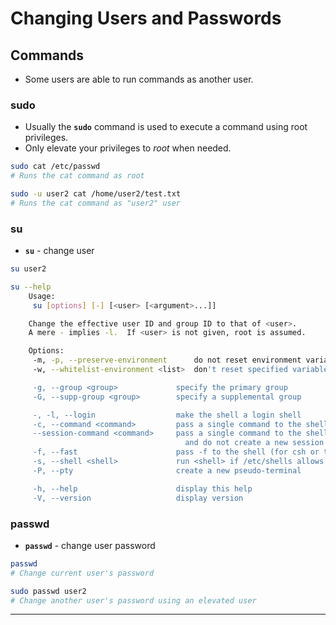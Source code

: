 # Changing Users and Passwords

## Commands

- Some users are able to run commands as another user.

### sudo

- Usually the **`sudo`** command is used to execute a command using root privileges.
- Only elevate your privileges to *root* when needed.

```bash
sudo cat /etc/passwd
# Runs the cat command as root

sudo -u user2 cat /home/user2/test.txt
# Runs the cat command as "user2" user
```

### su

- **`su`** - change user

```bash
su user2

su --help
    Usage:
     su [options] [-] [<user> [<argument>...]]

    Change the effective user ID and group ID to that of <user>.
    A mere - implies -l.  If <user> is not given, root is assumed.

    Options:
     -m, -p, --preserve-environment      do not reset environment variables
     -w, --whitelist-environment <list>  don't reset specified variables

     -g, --group <group>             specify the primary group
     -G, --supp-group <group>        specify a supplemental group

     -, -l, --login                  make the shell a login shell
     -c, --command <command>         pass a single command to the shell with -c
     --session-command <command>     pass a single command to the shell with -c
                                       and do not create a new session
     -f, --fast                      pass -f to the shell (for csh or tcsh)
     -s, --shell <shell>             run <shell> if /etc/shells allows it
     -P, --pty                       create a new pseudo-terminal

     -h, --help                      display this help
     -V, --version                   display version
```

### passwd

- **`passwd`** - change user password

```bash
passwd
# Change current user's password

sudo passwd user2
# Change another user's password using an elevated user
```

------

